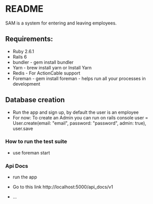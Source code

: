 # README

SAM is a system for entering and leaving employees.

## Requirements:

* Ruby 2.6.1
* Rails 6
* bundler - gem install bundler
* Yarn - brew install yarn or Install Yarn
* Redis - For ActionCable support
* Foreman - gem install foreman - helps run all your processes in development

## Database creation
* Run the app and sign up, by default the user is an employee
* For now: To create an Admin you can run on rails console 
  user = User.create(email: "email", password: "password", admin: true), user.save

### How to run the test suite
* use foreman start

### Api Docs
* run the app
* Go to this link  http://localhost:5000/api_docs/v1

* ...
